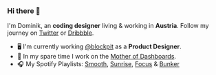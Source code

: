 ### Hi there 👋
I'm Dominik, an **coding designer** living & working in **Austria**. Follow my journey on [Twitter](https://twitter.com/wurmdo) or [Dribbble](https://dribbble.com/dowu).

- 🖥 I'm currently working [@blockpit](https://blockpit.io/) as a **Product Designer**.
- 🔭 In my spare time I work on the [Mother of Dashboards](https://github.com/framedapp).
- 🎧 My Spotify Playlists: [Smooth](https://open.spotify.com/playlist/02DhhG89N1S5NNMSlpOuvW?si=LZgbDuoZTbm-ezSafNMauA), [Sunrise](https://open.spotify.com/playlist/3hHqyaNsW9G5PlDvdadyTR?si=5TefmbLhTYa_rBJYsvnPzQ), [Focus](https://open.spotify.com/playlist/5rFyjyjSiCQ5kbSeND0Vth?si=Y8-_GnY9RTO9l9knvxi7Tg) & [Bunker](https://open.spotify.com/playlist/7jzEJvBDX7OJaAOht8PJTv?si=8wECnM7bQRSSwP9QIEuahA)

